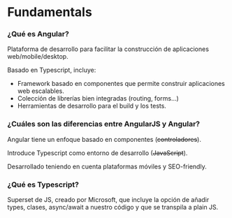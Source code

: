 # Fundamentals

### ¿Qué es Angular?

Plataforma de desarrollo para facilitar la construcción de aplicaciones web/mobile/desktop.

Basado en Typescript, incluye:

* Framework basado en componentes que permite construir aplicaciones web escalables.
* Colección de librerías bien integradas (routing, forms...)
* Herramientas de desarrollo para el build y los tests.

### ¿Cuáles son las diferencias entre AngularJS y Angular?

Angular tiene un enfoque basado en componentes (~~controladores~~).

Introduce Typescript como entorno de desarrollo (~~JavaScript~~).

Desarrollado teniendo en cuenta plataformas móviles y SEO-friendly.

### ¿Qué es Typescript?

Superset de JS, creado por Microsoft, que incluye la opción de añadir types, clases, async/await a nuestro código y que se transpila a plain JS.



